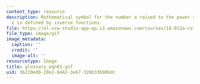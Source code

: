 ```yaml
---
content_type: resource
description: Mathematical symbol for the number a raised to the power x; for rational
  x is defined by inverse functions.
file: https://ol-ocw-studio-app-qa.s3.amazonaws.com/courses/18-013a-calculus-with-applications-spring-2005/36220edb28e184423e67326b33b90bdc_glossary_eqn01.gif
file_type: image/gif
image_metadata:
  caption: ''
  credit: ''
  image-alt: ''
resourcetype: Image
title: glossary_eqn01.gif
uid: 36220edb-28e1-8442-3e67-326b33b90bdc
---
```

